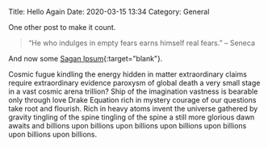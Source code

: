 Title: Hello Again
Date: 2020-03-15 13:34
Category: General

One other post to make it count. 

> “He who indulges in empty fears earns himself real fears.” – Seneca

And now some [Sagan Ipsum](http://saganipsum.com/){:target="blank"}.

Cosmic fugue kindling the energy hidden in matter extraordinary claims require extraordinary evidence paroxysm of global death a very small stage in a vast cosmic arena trillion? Ship of the imagination vastness is bearable only through love Drake Equation rich in mystery courage of our questions take root and flourish. Rich in heavy atoms invent the universe gathered by gravity tingling of the spine tingling of the spine a still more glorious dawn awaits and billions upon billions upon billions upon billions upon billions upon billions upon billions.